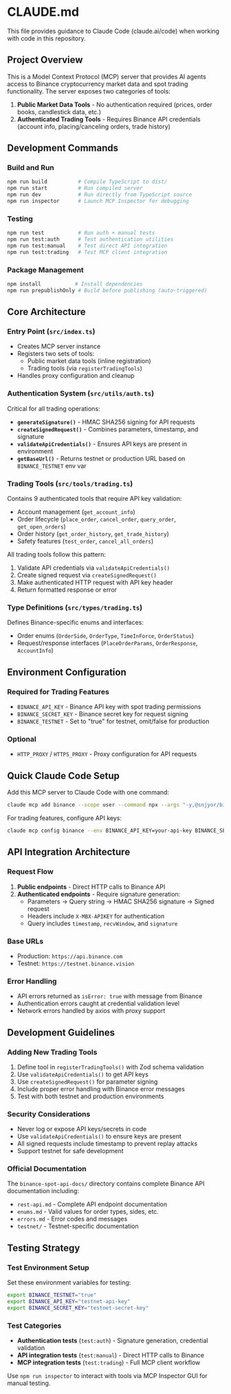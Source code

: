 # CLAUDE.md

This file provides guidance to Claude Code (claude.ai/code) when working with code in this repository.

## Project Overview

This is a Model Context Protocol (MCP) server that provides AI agents access to Binance cryptocurrency market data and spot trading functionality. The server exposes two categories of tools:

1. **Public Market Data Tools** - No authentication required (prices, order books, candlestick data, etc.)
2. **Authenticated Trading Tools** - Requires Binance API credentials (account info, placing/canceling orders, trade history)

## Development Commands

### Build and Run
```bash
npm run build          # Compile TypeScript to dist/
npm run start          # Run compiled server
npm run dev            # Run directly from TypeScript source
npm run inspector      # Launch MCP Inspector for debugging
```

### Testing
```bash
npm run test           # Run auth + manual tests
npm run test:auth      # Test authentication utilities
npm run test:manual    # Test direct API integration
npm run test:trading   # Test MCP client integration
```

### Package Management
```bash
npm install           # Install dependencies
npm run prepublishOnly # Build before publishing (auto-triggered)
```

## Core Architecture

### Entry Point (`src/index.ts`)
- Creates MCP server instance
- Registers two sets of tools:
  - Public market data tools (inline registration)
  - Trading tools (via `registerTradingTools`)
- Handles proxy configuration and cleanup

### Authentication System (`src/utils/auth.ts`)
Critical for all trading operations:
- **`generateSignature()`** - HMAC SHA256 signing for API requests
- **`createSignedRequest()`** - Combines parameters, timestamp, and signature
- **`validateApiCredentials()`** - Ensures API keys are present in environment
- **`getBaseUrl()`** - Returns testnet or production URL based on `BINANCE_TESTNET` env var

### Trading Tools (`src/tools/trading.ts`)
Contains 9 authenticated tools that require API key validation:
- Account management (`get_account_info`)
- Order lifecycle (`place_order`, `cancel_order`, `query_order`, `get_open_orders`)
- Order history (`get_order_history`, `get_trade_history`)
- Safety features (`test_order`, `cancel_all_orders`)

All trading tools follow this pattern:
1. Validate API credentials via `validateApiCredentials()`
2. Create signed request via `createSignedRequest()`
3. Make authenticated HTTP request with API key header
4. Return formatted response or error

### Type Definitions (`src/types/trading.ts`)
Defines Binance-specific enums and interfaces:
- Order enums (`OrderSide`, `OrderType`, `TimeInForce`, `OrderStatus`)
- Request/response interfaces (`PlaceOrderParams`, `OrderResponse`, `AccountInfo`)

## Environment Configuration

### Required for Trading Features
- `BINANCE_API_KEY` - Binance API key with spot trading permissions
- `BINANCE_SECRET_KEY` - Binance secret key for request signing
- `BINANCE_TESTNET` - Set to "true" for testnet, omit/false for production

### Optional
- `HTTP_PROXY` / `HTTPS_PROXY` - Proxy configuration for API requests

## Quick Claude Code Setup

Add this MCP server to Claude Code with one command:
```bash
claude mcp add binance --scope user --command npx --args "-y,@snjyor/binance-mcp@latest"
```

For trading features, configure API keys:
```bash
claude mcp config binance --env BINANCE_API_KEY=your-api-key BINANCE_SECRET_KEY=your-secret-key BINANCE_TESTNET=false
```

## API Integration Architecture

### Request Flow
1. **Public endpoints** - Direct HTTP calls to Binance API
2. **Authenticated endpoints** - Require signature generation:
   - Parameters → Query string → HMAC SHA256 signature → Signed request
   - Headers include `X-MBX-APIKEY` for authentication
   - Query includes `timestamp`, `recvWindow`, and `signature`

### Base URLs
- Production: `https://api.binance.com`
- Testnet: `https://testnet.binance.vision`

### Error Handling
- API errors returned as `isError: true` with message from Binance
- Authentication errors caught at credential validation level
- Network errors handled by axios with proxy support

## Development Guidelines

### Adding New Trading Tools
1. Define tool in `registerTradingTools()` with Zod schema validation
2. Use `validateApiCredentials()` to get API keys
3. Use `createSignedRequest()` for parameter signing
4. Include proper error handling with Binance error messages
5. Test with both testnet and production environments

### Security Considerations
- Never log or expose API keys/secrets in code
- Use `validateApiCredentials()` to ensure keys are present
- All signed requests include timestamp to prevent replay attacks
- Support testnet for safe development

### Official Documentation
The `binance-spot-api-docs/` directory contains complete Binance API documentation including:
- `rest-api.md` - Complete API endpoint documentation
- `enums.md` - Valid values for order types, sides, etc.
- `errors.md` - Error codes and messages
- `testnet/` - Testnet-specific documentation

## Testing Strategy

### Test Environment Setup
Set these environment variables for testing:
```bash
export BINANCE_TESTNET="true"
export BINANCE_API_KEY="testnet-api-key"
export BINANCE_SECRET_KEY="testnet-secret-key"
```

### Test Categories
- **Authentication tests** (`test:auth`) - Signature generation, credential validation
- **API integration tests** (`test:manual`) - Direct HTTP calls to Binance
- **MCP integration tests** (`test:trading`) - Full MCP client workflow

Use `npm run inspector` to interact with tools via MCP Inspector GUI for manual testing.